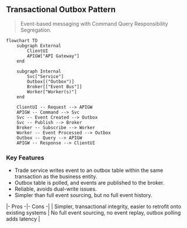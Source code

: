 ## Transactional Outbox Pattern

> Event-based messaging with Command Query Responsibility Segregation.

```mermaid
flowchart TD
    subgraph External
        ClientUI
        APIGW["API Gateway"]
    end

    subgraph Internal
        Svc["Service"]
        Outbox[("Outbox")]
        Broker[["Event Bus"]]
        Worker["Worker(s)"]
    end

    ClientUI -- Request --> APIGW
    APIGW -- Command --> Svc
    Svc -- Event Created --> Outbox
    Svc -- Publish --> Broker
    Broker -- Subscribe --> Worker
    Worker -- Event Processed --> Outbox
    Outbox -- Query --> APIGW
    APIGW -- Response --> ClientUI
```

### Key Features
 * Trade service writes event to an outbox table within the same transaction as the business entity.
 * Outbox table is polled, and events are published to the broker.
 * Reliable, avoids dual-write issues.
 * Simpler than full event sourcing, but no full event history.

|- Pros -|- Cons -|
| Simpler, transactional integrity, easier to retrofit onto existing systems | No full event sourcing, no event replay, outbox polling adds latency |